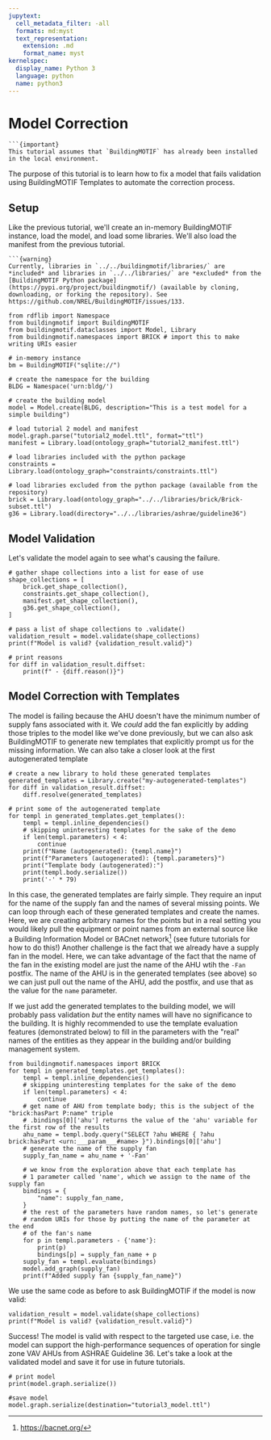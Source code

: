 ```yaml
---
jupytext:
  cell_metadata_filter: -all
  formats: md:myst
  text_representation:
    extension: .md
    format_name: myst
kernelspec:
  display_name: Python 3
  language: python
  name: python3
---
```


# Model Correction

```{margin}
```{important}
This tutorial assumes that `BuildingMOTIF` has already been installed in the local environment.
```

The purpose of this tutorial is to learn how to fix a model that fails validation using BuildingMOTIF Templates to automate the correction process.

## Setup

Like the previous tutorial, we'll create an in-memory BuildingMOTIF instance, load the model, and load some libraries. We'll also load the manifest from the previous tutorial.

```{margin}
```{warning}
Currently, libraries in `../../buildingmotif/libraries/` are *included* and libraries in `../../libraries/` are *excluded* from the [BuildingMOTIF Python package](https://pypi.org/project/buildingmotif/) (available by cloning, downloading, or forking the repository). See https://github.com/NREL/BuildingMOTIF/issues/133. 
```

```{code-cell}
from rdflib import Namespace
from buildingmotif import BuildingMOTIF
from buildingmotif.dataclasses import Model, Library
from buildingmotif.namespaces import BRICK # import this to make writing URIs easier

# in-memory instance
bm = BuildingMOTIF("sqlite://")

# create the namespace for the building
BLDG = Namespace('urn:bldg/')

# create the building model
model = Model.create(BLDG, description="This is a test model for a simple building")

# load tutorial 2 model and manifest
model.graph.parse("tutorial2_model.ttl", format="ttl")
manifest = Library.load(ontology_graph="tutorial2_manifest.ttl")

# load libraries included with the python package
constraints = Library.load(ontology_graph="constraints/constraints.ttl")

# load libraries excluded from the python package (available from the repository)
brick = Library.load(ontology_graph="../../libraries/brick/Brick-subset.ttl")
g36 = Library.load(directory="../../libraries/ashrae/guideline36")
```

## Model Validation

Let's validate the model again to see what's causing the failure. 

```{code-cell}
# gather shape collections into a list for ease of use
shape_collections = [
    brick.get_shape_collection(),
    constraints.get_shape_collection(),
    manifest.get_shape_collection(),
    g36.get_shape_collection(),
]

# pass a list of shape collections to .validate()
validation_result = model.validate(shape_collections)
print(f"Model is valid? {validation_result.valid}")

# print reasons
for diff in validation_result.diffset:
    print(f" - {diff.reason()}")
```

## Model Correction with Templates

The model is failing because the AHU doesn't have the minimum number of supply fans associated with it. We *could* add the fan explicitly by adding those triples to the model like we've done previously, but we can also ask BuildingMOTIF to generate new templates that explicitly prompt us for the missing information. We can also take a closer look at the first autogenerated template

```{code-cell}
# create a new library to hold these generated templates
generated_templates = Library.create("my-autogenerated-templates")
for diff in validation_result.diffset:
    diff.resolve(generated_templates)

# print some of the autogenerated template
for templ in generated_templates.get_templates():
    templ = templ.inline_dependencies()
    # skipping uninteresting templates for the sake of the demo
    if len(templ.parameters) < 4:
        continue
    print(f"Name (autogenerated): {templ.name}")
    print(f"Parameters (autogenerated): {templ.parameters}")
    print("Template body (autogenerated):")
    print(templ.body.serialize())
    print('-' * 79)
```

In this case, the generated templates are fairly simple. They require an input for the name of the supply fan and the names of several missing points. We can loop through each of these generated templates and create the names. Here, we are creating arbitrary names for the points but in a real setting you would likely pull the equipment or point names from an external source like a Building Information Model or BACnet network[^1] (see future tutorials for how to do this!) Another challenge is the fact that we already have a supply fan in the model. Here, we can take advantage of the fact that the name of the fan in the existing model are just the name of the AHU wtih the `-Fan` postfix. The name of the AHU is in the generated templates (see above) so we can just pull out the name of the AHU, add the postfix, and use that as the value for the `name` parameter.

If we just add the generated templates to the building model, we will probably pass validation *but* the entity names will have no significance to the building. It is highly recommended to use the template evaluation features (demonstrated below) to fill in the parameters with the "real" names of the entities as they appear in the building and/or building management system.

[^1]: https://bacnet.org/

```{code-cell}
from buildingmotif.namespaces import BRICK
for templ in generated_templates.get_templates():
    templ = templ.inline_dependencies()
    # skipping uninteresting templates for the sake of the demo
    if len(templ.parameters) < 4:
        continue
    # get name of AHU from template body; this is the subject of the "brick:hasPart P:name" triple
    # .bindings[0]['ahu'] returns the value of the 'ahu' variable for the first row of the results
    ahu_name = templ.body.query("SELECT ?ahu WHERE { ?ahu brick:hasPart <urn:___param___#name> }").bindings[0]['ahu']
    # generate the name of the supply fan
    supply_fan_name = ahu_name + '-Fan'

    # we know from the exploration above that each template has
    # 1 parameter called 'name', which we assign to the name of the supply fan
    bindings = {
        "name": supply_fan_name,
    }
    # the rest of the parameters have random names, so let's generate
    # random URIs for those by putting the name of the parameter at the end
    # of the fan's name
    for p in templ.parameters - {'name'}:
        print(p)
        bindings[p] = supply_fan_name + p
    supply_fan = templ.evaluate(bindings)
    model.add_graph(supply_fan)
    print(f"Added supply fan {supply_fan_name}")
```

We use the same code as before to ask BuildingMOTIF if the model is now valid:

```{code-cell}
validation_result = model.validate(shape_collections)
print(f"Model is valid? {validation_result.valid}")
```

Success! The model is valid with respect to the targeted use case, i.e. the model can support the high-performance sequences of operation for single zone VAV AHUs from ASHRAE Guideline 36. Let's take a look at the validated model and save it for use in future tutorials.

```{code-cell}
# print model
print(model.graph.serialize())

#save model
model.graph.serialize(destination="tutorial3_model.ttl")
```
